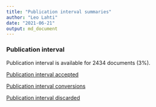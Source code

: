 ```yaml
---
title: "Publication interval summaries"
author: "Leo Lahti"
date: "2021-06-21"
output: md_document
---
```



### Publication interval

Publication interval is available for 2434 documents (3%). 

[Publication interval accepted](output.tables/publication_interval_accepted.csv)

[Publication interval conversions](output.tables/publication_interval_conversion_nontrivial.csv)

[Publication interval discarded](output.tables/publication_interval_discarded.csv)


